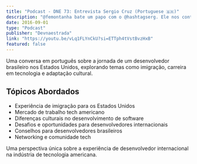 ```yaml
---
title: "Podcast - DNE 73: Entrevista Sergio Cruz (Portuguese 🇧🇷)"
description: "@femontanha bate um papo com o @hashtagserg. Ele nos conta sobre sua vontade de conhecer e morar nos Estados Unidos."
date: 2016-09-01
type: "Podcast"
publisher: "Devnaestrada"
link: "https://youtu.be/vLq1FLYnCkU?si=ETTph4tVstBvzHxB"
featured: false
---
```


Uma conversa em português sobre a jornada de um desenvolvedor brasileiro nos Estados Unidos, explorando temas como imigração, carreira em tecnologia e adaptação cultural.

## Tópicos Abordados

- Experiência de imigração para os Estados Unidos
- Mercado de trabalho tech americano
- Diferenças culturais no desenvolvimento de software
- Desafios e oportunidades para desenvolvedores internacionais
- Conselhos para desenvolvedores brasileiros
- Networking e comunidade tech

Uma perspectiva única sobre a experiência de desenvolvedor internacional na indústria de tecnologia americana.